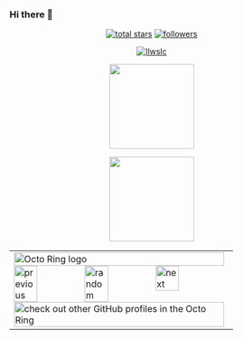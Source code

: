### Hi there 👋

<p align="center">
  <a href="https://llws.lc">
    <img alt="total stars" title="Total stars on GitHub"
      src="https://custom-icon-badges.herokuapp.com/badge/dynamic/json?logo=star&color=55960c&labelColor=488207&label=Stars&style=for-the-badge&query=%24.stars&url=https://api.github-star-counter.workers.dev/user/llwslc" /></a>
  <a href="https://llws.lc">
    <img alt="followers" title="Follow me on Github"
      src="https://custom-icon-badges.herokuapp.com/github/followers/llwslc?color=236ad3&labelColor=1155ba&style=for-the-badge&logo=person-add&label=Follow&logoColor=white" /></a>
</p>

<p align="center">
  <a href="https://llws.lc">
    <img alt="llwslc"
      src="https://github-readme-streak-stats.herokuapp.com/?user=llwslc&theme=monokai-metallian&hide_border=true" />
  </a>
</p>

<p align="center">
  <a href="https://llws.lc">
    <img height="150"
      src="https://github-readme-stats.vercel.app/api?username=llwslc&count_private=true&show_icons=true&custom_title=llwslc's%20Github%20Status&hide=issues&theme=vision-friendly-dark" />
  </a>

</p>

<p align="center">
  <a href="https://llws.lc">
    <img height="150"
      src="https://github-readme-stats.vercel.app/api/top-langs/?username=llwslc&layout=compact&theme=vision-friendly-dark" />
  </a>
</p>

<div align="center">
<table><tbody><tr><td><a href="https://octo-ring.com/"><img src="https://octo-ring.com/static/img/widget/top.png" width="99%" alt="Octo Ring logo" align="top"></a><br><a href="https://octo-ring.com/p/llwslc/prev"><img src="https://octo-ring.com/static/img/widget/prev.png" width="33%" alt="previous" align="top" title="previous profile"></a><a href="https://octo-ring.com/p/llwslc/random"><img src="https://octo-ring.com/static/img/widget/random.png" width="33%" alt="random" align="top" title="random profile"></a><a href="https://octo-ring.com/p/llwslc/next"><img src="https://octo-ring.com/static/img/widget/next.png" width="33%" alt="next" align="top" title="next profile"></a><br><a href="https://octo-ring.com/"><img src="https://octo-ring.com/static/img/widget/bottom.png" width="99%" alt="check out other GitHub profiles in the Octo Ring" align="top"></a></td></tr></tbody></table>
</div>
